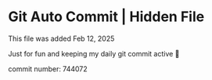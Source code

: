# Git Auto Commit | Hidden File

This file was added Feb 12, 2025

Just for fun and keeping my daily git commit active 🤪

commit number: 744072
